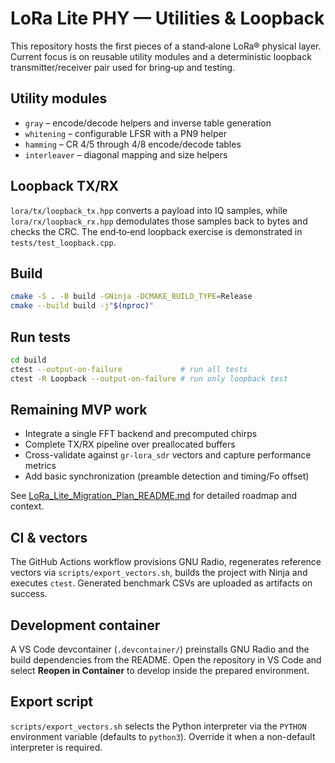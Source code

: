 # LoRa Lite PHY — Utilities & Loopback

This repository hosts the first pieces of a stand‑alone LoRa® physical layer.  
Current focus is on reusable utility modules and a deterministic loopback
transmitter/receiver pair used for bring‑up and testing.

## Utility modules
- `gray` – encode/decode helpers and inverse table generation
- `whitening` – configurable LFSR with a PN9 helper
- `hamming` – CR 4/5 through 4/8 encode/decode tables
- `interleaver` – diagonal mapping and size helpers

## Loopback TX/RX
`lora/tx/loopback_tx.hpp` converts a payload into IQ samples, while
`lora/rx/loopback_rx.hpp` demodulates those samples back to bytes and checks the
CRC.  The end‑to‑end loopback exercise is demonstrated in
`tests/test_loopback.cpp`.

## Build
```bash
cmake -S . -B build -GNinja -DCMAKE_BUILD_TYPE=Release
cmake --build build -j"$(nproc)"
```

## Run tests
```bash
cd build
ctest --output-on-failure             # run all tests
ctest -R Loopback --output-on-failure # run only loopback test
```

## Remaining MVP work
- Integrate a single FFT backend and precomputed chirps
- Complete TX/RX pipeline over preallocated buffers
- Cross-validate against `gr-lora_sdr` vectors and capture performance metrics
- Add basic synchronization (preamble detection and timing/Fo offset)

See [LoRa_Lite_Migration_Plan_README.md](LoRa_Lite_Migration_Plan_README.md)
for detailed roadmap and context.

## CI & vectors
The GitHub Actions workflow provisions GNU Radio, regenerates reference
vectors via `scripts/export_vectors.sh`, builds the project with Ninja and
executes `ctest`. Generated benchmark CSVs are uploaded as artifacts on
success.

## Development container
A VS Code devcontainer (`.devcontainer/`) preinstalls GNU Radio and the
build dependencies from the README. Open the repository in VS Code and
select **Reopen in Container** to develop inside the prepared environment.

## Export script
`scripts/export_vectors.sh` selects the Python interpreter via the
`PYTHON` environment variable (defaults to `python3`). Override it when a
non-default interpreter is required.

